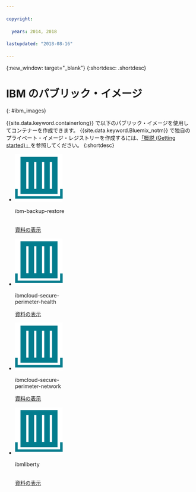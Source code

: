 ```yaml
---

copyright:

  years: 2014, 2018

lastupdated: "2018-08-16"

---
```


{:new_window: target="_blank"}
{:shortdesc: .shortdesc}

# IBM のパブリック・イメージ
{: #ibm_images}

{{site.data.keyword.containerlong}} で以下のパブリック・イメージを使用してコンテナーを作成できます。 {{site.data.keyword.Bluemix_notm}} で独自のプライベート・イメージ・レジストリーを作成するには、[「概説 (Getting started)」](/docs/services/Registry/index.html)を参照してください。
{:shortdesc}


<ul class="runtimeIconList">
<li>
<p class="runtimeIcon"><img src="images/container-image_ibm.svg" alt="ibm-backup-restore イメージについて詳しくは、資料を確認してください。"></p>
<p class="runtimeTitle">ibm-backup-restore<br /> <br /></p>
<p class="runtimeLink"><a format="html" href="/docs/services/RegistryImages/ibm-backup-restore/index.html" scope="peer" title="ibm-backup-restore イメージについて詳しくは、資料を確認してください。">資料の表示</a></p>
</li>
  
<li>
<p class="runtimeIcon"><img src="images/container-image_ibm.svg" alt="ibmcloud-secure-perimeter-health イメージを使用して、IBM Cloud インフラストラクチャー・ネットワーク内の脆弱パスのスキャンとレポート生成を行えます。"></p>
<p class="runtimeTitle">ibmcloud-secure-<br />perimeter-health</p>
<p class="runtimeLink"><a format="html"
href="/docs/services/RegistryImages/ibmcloud-secure-perimeter-health/index.html" scope="peer"
 title="ibmcloud-secure-perimeter-health イメージを使用して、IBM Cloud インフラストラクチャー・ネットワーク内のパスをスキャンし、露出しているパスについてのレポートを生成できます。">資料の表示</a></p>
</li>

<li>
<p class="runtimeIcon"><img src="images/container-image_ibm.svg" alt="ibmcloud-secure-perimeter-network イメージを使用して、Secure Perimeter Segment 用の Vyatta 構成を適用できます。"></p>
<p class="runtimeTitle">ibmcloud-secure-<br />perimeter-network</p>
<p class="runtimeLink"><a format="html"
href="/docs/services/RegistryImages/ibmcloud-secure-perimeter-network/index.html" scope="peer"
 title="ibmcloud-secure-perimeter-network イメージを使用して、Secure Perimeter Segment 用の Vyatta 構成を適用できます。">資料の表示</a></p>
</li>

<li>
<p class="runtimeIcon"><img src="images/container-image_ibm.svg" alt="ibmliberty イメージを親として使用して独自のイメージを作成し、Java ベースの独自の WAR、EAR、または OSGi アプリを、IBM WebSphere Application Server Liberty コンテナー内にデプロイできます。"></p>
<p class="runtimeTitle">ibmliberty<br /> <br /></p>
<p class="runtimeLink"><a format="html" href="/docs/services/RegistryImages/ibmliberty/index.html" scope="peer" title="ibmliberty イメージを親として使用して独自のイメージを作成し、Java ベースの独自の WAR、EAR、または OSGi アプリを、IBM WebSphere Application Server Liberty コンテナー内にデプロイできます。">資料の表示</a></p>
</li>

</ul>
